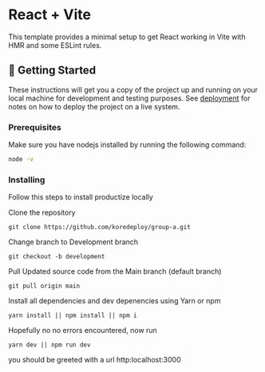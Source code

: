 # React + Vite

This template provides a minimal setup to get React working in Vite with HMR and some ESLint rules.


## 🏁 Getting Started <a name = "getting_started"></a>

These instructions will get you a copy of the project up and running on your local machine for development and testing purposes. See [deployment](#deployment) for notes on how to deploy the project on a live system.

### Prerequisites

Make sure you have nodejs installed by running the following command:

```bash
node -v
```

### Installing

Follow this steps to install productize locally

Clone the repository

```
git clone https://github.com/koredeploy/group-a.git
```

Change branch to Development branch

```
git checkout -b development
```

Pull Updated source code from the Main branch (default branch)

```
git pull origin main
```

Install all dependencies and dev depenencies using Yarn or npm

```
yarn install || npm install || npm i
```

Hopefully no no errors encountered, now run

```
yarn dev || npm run dev
```

you should be greeted with a url http:localhost:3000 
